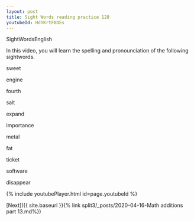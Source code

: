 ```yaml
---
layout: post
title: Sight Words reading practice 128
youtubeId: HdhKrtF8DEs
---
```

 
 
SightWordsEnglish


In this video, you will learn the spelling and pronounciation of the following sightwords.


sweet

engine

fourth

salt

expand

importance

metal

fat

ticket

software

disappear

 
{% include youtubePlayer.html id=page.youtubeId %}
 
 

[Next]({{ site.baseurl }}{% link  split3/_posts/2020-04-16-Math additions part 13.md%})
 

